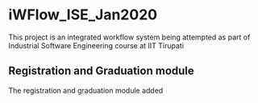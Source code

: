 # iWFlow_ISE_Jan2020
This project is an integrated workflow system being attempted as part of Industrial Software Engineering course at IIT Tirupati


## Registration and Graduation module
The registration and graduation module added
